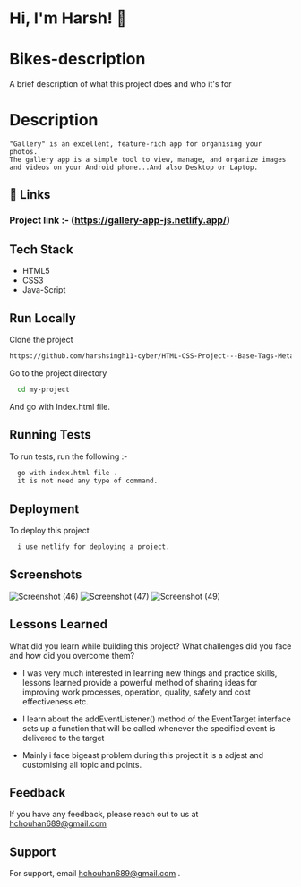 
# Hi, I'm Harsh! 👋

# Bikes-description

A brief description of what this project does and who it's for





<!-- ## 🚀 About Me

I'm a full stack developer...
```
I Build & Design Web Interfaces.
I am a passionate Full Stack Web Developer who focuses on writing clean and user-friendly applications using MERN and some other cool libraries and frameworks.
``` -->

# Description
```
"Gallery" is an excellent, feature-rich app for organising your photos.
The gallery app is a simple tool to view, manage, and organize images and videos on your Android phone...And also Desktop or Laptop.
```
## 🔗 Links
### Project link :- (https://gallery-app-js.netlify.app/)

## Tech Stack

* HTML5
* CSS3
* Java-Script


## Run Locally

Clone the project

```bash
https://github.com/harshsingh11-cyber/HTML-CSS-Project---Base-Tags-Meta-Tags-Body-Div-Span-P-tag---Post-Class---nyide91l6hw8
```

Go to the project directory

```bash
  cd my-project
```

And go with Index.html file.


## Running Tests

To run tests, run the following :- 

```bash
  go with index.html file .
  it is not need any type of command.
```
## Deployment

To deploy this project 

```bash
  i use netlify for deploying a project.
```


## Screenshots
![Screenshot (46)](https://user-images.githubusercontent.com/65847214/202140734-7d4e8822-ef28-4611-9c90-8271dc03c949.png)
![Screenshot (47)](https://user-images.githubusercontent.com/65847214/202140763-2c9b9910-c5ed-41dc-85b6-547d1c7f3949.png)
![Screenshot (49)](https://user-images.githubusercontent.com/65847214/202140786-a0cd7846-99c2-4e36-9ecd-1fc67e956d97.png)

## Lessons Learned

What did you learn while building this project? What challenges did you face and how did you overcome them?

* I was very much interested in learning new things and practice skills, lessons learned provide a powerful method of sharing ideas for improving work processes, operation, quality, safety and cost effectiveness etc.
* I learn about the addEventListener() method of the EventTarget interface sets up a function that will be called whenever the specified event is delivered to the target

* Mainly i face bigeast problem during this project it is a adjest and customising all topic and points.
## Feedback

If you have any feedback, please reach out to us at hchouhan689@gmail.com


## Support

For support, email hchouhan689@gmail.com  .

